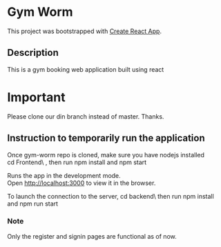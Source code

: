 # Gym Worm

This project was bootstrapped with [Create React App](https://github.com/facebook/create-react-app).

## Description 

This is a gym booking web application built using react 

# Important

Please clone our din branch instead of master. Thanks.

## Instruction to temporarily run the application

Once gym-worm repo is cloned, make sure you have nodejs installed \
cd Frontend\ , then run npm install and npm start

Runs the app in the development mode.\
Open [http://localhost:3000](http://localhost:3000) to view it in the browser.

To launch the connection to the server, cd backend\ then run npm install and npm run start

### Note
Only the register and signin pages are functional as of now.
